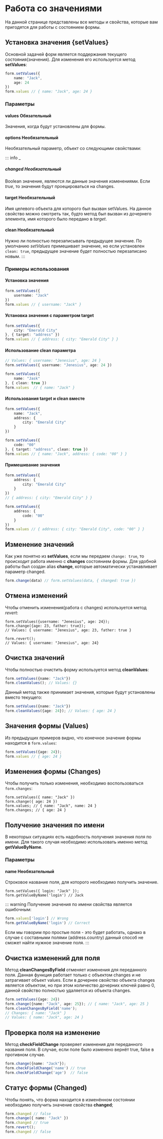 # Работа со значениями
На данной странице представлены все методы и свойства, которые вам пригодятся для работы с состоянием формы.

## Установка значения {setValues}

Основной задачей форм является поддержания текущего состояния(значения). Для изменения его используется метод **setValues**:
```ts
form.setValues({
    name: "Jack",
    age: 24
})
form.values // { name: "Jack", age: 24 }
```

### Параметры

#### values <Badge type="tip">Обязательный</Badge>
Значения, когда будут установлены для формы.

#### options <Badge type="info">Необязательный</Badge>
Необязательный параметр, объект со следующими свойствами:

::: info _
##### changed <Badge type="info">Необязательный</Badge>
Boolean значение, являются ли данные значения изменениями. Если *true*, то значения будут проецироваться на changes.

#### target <Badge type="info">Необязательный</Badge>
Имя целевого объекта для которого был вызван setValues. На данное свойство можно смотреть так, будто метод был вызван
из дочернего элемента, имя которого было передано в *target*.

#### clean <Badge type="info">Необязательный</Badge>
Нужно ли полностью перезаписывать предыдущее значение. По умолчанию *setValues* примешивает значение, но если установлен
`clean: true`, предыдущее значение будет полностью перезаписано новым.
:::

### Примеры использования

#### Установка значения
```ts
form.setValues({
    username: "Jack"
})
form.values // { username: "Jack" }
```

#### Установка значения с параметром target
```ts
form.setValues({
    city: "Emerald City"
}, { target: "address" })
form.values // { address: { city: "Emerald City" } }
```

#### Использование clean параметра
```ts
// Values: { username: "Jenesius", age: 24 }
form.setValues({ username: "Jenesius", age: 24 }) 

form.setValues({ 
    name: "Jask"
}, { clean: true })
form.values  // { name: "Jack" }
```

#### Использования target и clean вместе
```ts
form.setValues({
    name: "Jack",
    address: {
		city: "Emerald City"
    }
})

form.setValues({
    code: "00"
}, { target: "address", clean: true })
form.values // { name: "Jack", address: { code: "00" } }
```

#### Примешивание значения
```ts
form.setValues({
    address: {
		city: "Emerald City"
    }
})
// { address: { city: "Emerald City" } }

form.setValues({
	address: {
		code: "00"
	}
})
form.values // { address: { city: "Emerald City", code: "00" } }
```

## Изменение значений
Как уже понятно из **setValues**, если мы передаем `change: true`, то происходит работа именно с **changes** состоянием
формы. Для удобной работы был создан alias **change**, которые автоматически устанавливает параметр changed.
```ts
form.change(data) // form.setValues(data, { changed: true })
```

## Отмена изменений
Чтобы отменить изменения(работа с changes) используется метод *revert*:
```ts{5}
form.setValues({username: "Jenesius", age: 24});
form.change({age: 23, father: true});
// Values: { username: "Jenesius", age: 23, father: true }

form.revert();
// Values: { username: "Jenesius", age: 24}
```

## Очистка значений
Чтобы полностью очистить форму используется метод **cleanValues**:
```ts
form.setValues({name: "Jack"})
form.cleanValues(); // Values: {}
```
Данный метод также принимает значения, которые будут установлены вместо текущего:
```ts
form.setValues({name: "Jack"})
form.cleanValues({age: 24}); // Values: { age: 24 }
```

## Значения формы (Values)
Из предыдущих примеров видно, что конечное значение формы находится в `form.values`:
```ts
form.setValues({age: 24});
form.values // { age: 24 }
```


## Изменения формы (Changes)
Чтобы получить только изменения, необходимо воспользоваться `form.changes`:
```ts{4}
form.setValues({ name: "Jack" })
form.change({ age: 24 })
form.values; // { name: "Jack", name: 24 }
form.changes; // { age: 24 }
```

## Получение значения по имени
В некоторых ситуациях есть надобность получения значения поля по имени. Для такого случая необходимо использовать
именно метод **getValueByName**.

### Параметры

#### name <Badge type="info">Необязательный</Badge>
Строковое название поля, для которого необходимо получить значение.

```ts{2}
form.setValues({ login: "Jack" });
form.getValueByName('login') // Jack
```
::: warning
Получение значения по имени свойства является ошибочным:
```ts
form.values['login'] // Wrong
form.getValueByName('login') // Correct
```
Если мы говорим про простые поля - это будет работать, однако в случае с составными полями (address.country) данный
способ не сможет найти нужное значение поля.
:::

## Очистка изменений для поля
Метод **cleanChangesByField** отменяет изменения для переданного поля. Данная функция работает только с объектом changes и не
затрагивает объект values. Если в дочернее свойство объекта changes является объектом, но при этом количество
дочерних ключей равно 0, данной свойство полностью удаляется из объекта changes.

```ts
form.setValues({age: 24})
form.change({name: "Jack", age: 25}); // { name: "Jack", age: 25 }
form.cleanChangesByField('name');
// Changes: { name: "Jack" }
// Values: { name: "Jack", age: 24 }
```

## Проверка поля на изменение
Метод **checkFieldChange** проверяет изменения для переданного названия поля. В случае, если поле было изменено
вернёт true, false в противном случае.
```ts
form.change({name: "Jack"});
form.checkFieldChange('name') // true
form.checkFieldChange('age')  // false
```

## Статус формы (Changed)
Чтобы понять, что форма находится в изменённом состоянии необходимо получить значение свойства **changed**;
```ts
form.changed // false
form.change({ name: "Jack" })
form.changed // true
form.revert();
form.changed // false
```